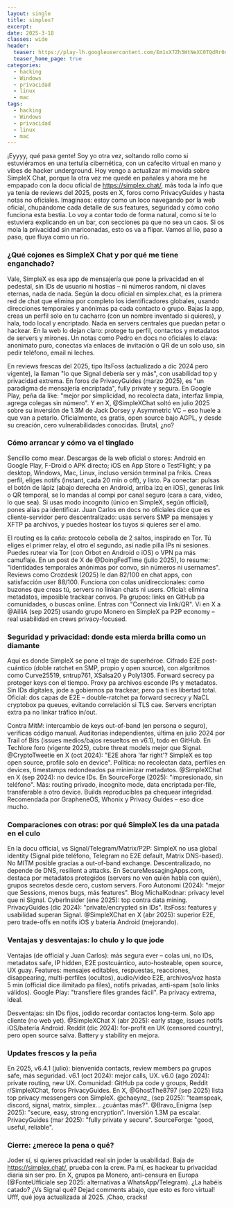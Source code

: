 ```yaml
---
layout: single
title: simplex?
excerpt:
date: 2025-3-18
classes: wide
header:
  teaser: https://play-lh.googleusercontent.com/Em1xX7Zh3WtNeXC0TQdRr0oSE_2gMxainzWzqp_ec-Bair5XVIQ23GTRTDIe35aRog
  teaser_home_page: true
categories:
  - hacking
  - Windows
  - privacidad
  - linux
  - mac
tags:
  - hacking
  - Windows
  - privacidad
  - linux
  - mac
---
```


¡Eyyyy, qué pasa gente! Soy yo otra vez, soltando rollo como si estuviéramos en una tertulia cibernética, con un cafecito virtual en mano y vibes de hacker underground. Hoy vengo a actualizar mi movida sobre SimpleX Chat, porque la otra vez me quedé en pañales y ahora me he empapado con la docu oficial de https://simplex.chat/, más toda la info que ya tenía de reviews del 2025, posts en X, foros como PrivacyGuides y hasta notas no oficiales. Imaginaos: estoy como un loco navegando por la web oficial, chupándome cada detalle de sus features, seguridad y cómo coño funciona esta bestia. Lo voy a contar todo de forma natural, como si te lo estuviera explicando en un bar, con secciones pa que no sea un caos. Si os mola la privacidad sin mariconadas, esto os va a flipar. Vamos al lío, paso a paso, que fluya como un río.

### ¿Qué cojones es SimpleX Chat y por qué me tiene enganchado?
Vale, SimpleX es esa app de mensajería que pone la privacidad en el pedestal, sin IDs de usuario ni hostias – ni números random, ni claves eternas, nada de nada. Según la docu oficial en simplex.chat, es la primera red de chat que elimina por completo los identificadores globales, usando direcciones temporales y anónimas pa cada contacto o grupo. Bajas la app, creas un perfil solo en tu cacharro (con un nombre inventado si quieres), y hala, todo local y encriptado. Nada en servers centrales que puedan petar o hackear. En la web lo dejan claro: protege tu perfil, contactos y metadatos de servers y mirones. Un notas como Pedro en docs no oficiales lo clava: anonimato puro, conectas vía enlaces de invitación o QR de un solo uso, sin pedir teléfono, email ni leches.

En reviews frescas del 2025, tipo ItsFoss (actualizado a dic 2024 pero vigente), la llaman "lo que Signal debería ser y más", con usabilidad top y privacidad extrema. En foros de PrivacyGuides (marzo 2025), es "un paradigma de mensajería encriptada", fully private y segura. En Google Play, peña da like: "mejor por simplicidad, no recolecta data, interfaz limpia, agrega colegas sin número". Y en X, @SimpleXChat soltó en julio 2025 sobre su inversión de 1.3M de Jack Dorsey y Asymmetric VC – eso huele a que van a petarlo. Oficialmente, es gratis, open source bajo AGPL, y desde su creación, cero vulnerabilidades conocidas. Brutal, ¿no?

### Cómo arrancar y cómo va el tinglado
Sencillo como mear. Descargas de la web oficial o stores: Android en Google Play, F-Droid o APK directo; iOS en App Store o TestFlight; y pa desktop, Windows, Mac, Linux, incluso versión terminal pa frikis. Creas perfil, eliges notifs (instant, cada 20 min o off), y listo. Pa conectar: pulsas el botón de lápiz (abajo derecha en Android, arriba izq en iOS), generas link o QR temporal, se lo mandas al compi por canal seguro (cara a cara, video, lo que sea). Si usas modo incognito (único en SimpleX, según official), pones alias pa identificar. Juan Carlos en docs no oficiales dice que es cliente-servidor pero descentralizado: usas servers SMP pa mensajes y XFTP pa archivos, y puedes hostear los tuyos si quieres ser el amo.

El routing es la caña: protocolo cebolla de 2 saltos, inspirado en Tor. Tú eliges el primer relay, el otro el segundo, así nadie pilla IPs ni sesiones. Puedes rutear via Tor (con Orbot en Android o iOS) o VPN pa más camuflaje. En un post de X de @DoingFedTime (julio 2025), lo resume: "identidades temporales anónimas por convo, sin números ni usernames". Reviews como Crozdesk (2025) le dan 82/100 en chat apps, con satisfacción user 88/100. Funciona con colas unidireccionales: como buzones que creas tú, servers no linkan chats ni users. Oficial: elimina metadatos, imposible trackear convos. Pa grupos: links en GitHub pa comunidades, o buscas online. Entras con "Connect via link/QR". Vi en X a @AilliA (sep 2025) usando grupo Monero en SimpleX pa P2P economy – real usabilidad en crews privacy-focused.

### Seguridad y privacidad: donde esta mierda brilla como un diamante
Aquí es donde SimpleX se pone el traje de superhéroe. Cifrado E2E post-cuántico (doble ratchet en SMP, propio y open source), con algoritmos como Curve25519, sntrup761, XSalsa20 y Poly1305. Forward secrecy pa proteger keys con el tiempo. Proxy pa archivos esconde IPs y metadatos. Sin IDs digitales, jode a gobiernos pa trackear, pero pa ti es libertad total. Oficial: dos capas de E2E – double-ratchet pa forward secrecy y NaCL cryptobox pa queues, evitando correlación si TLS cae. Servers encriptan extra pa no linkar tráfico in/out.

Contra MitM: intercambio de keys out-of-band (en persona o seguro), verificas código manual. Auditorías independientes, última en julio 2024 por Trail of Bits (issues medios/bajos resueltos en v6.1), todo en GitHub. En Techlore foro (vigente 2025), cubre threat models mejor que Signal. @CryptoTweetie en X (oct 2024): "E2E ahora 'far right'? SimpleX es top open source, profile solo en device". Política: no recolectan data, perfiles en devices, timestamps redondeados pa minimizar metadatos. @SimpleXChat en X (sep 2024): no device IDs. En SourceForge (2025): "impresionado, sin teléfono". Más: routing privado, incognito mode, data encriptada per-file, transferable a otro device. Builds reproducibles pa chequear integridad. Recomendada por GrapheneOS, Whonix y Privacy Guides – eso dice mucho.

### Comparaciones con otras: por qué SimpleX les da una patada en el culo
En la docu official, vs Signal/Telegram/Matrix/P2P: SimpleX no usa global identity (Signal pide teléfono, Telegram no E2E default, Matrix DNS-based). No MITM posible gracias a out-of-band exchange. Descentralizado, no depende de DNS, resilient a attacks. En SecureMessagingApps.com, destaca por metadatos protegidos (servers no ven quién habla con quién), grupos secretos desde cero, custom servers. Foro Autonomi (2024): "mejor que Sessions, menos bugs, más features". Blog MichalKodnar: privacy level que ni Signal. CyberInsider (ene 2025): top contra data mining. PrivacyGuides (dic 2024): "private/encrypted sin IDs". ItsFoss: features y usabilidad superan Signal. @SimpleXChat en X (abr 2025): superior E2E, pero trade-offs en notifs iOS y batería Android (mejorando).

### Ventajas y desventajas: lo chulo y lo que jode
Ventajas (de official y Juan Carlos): más segura ever – colas uni, no IDs, metadatos safe, IP hidden, E2E postcuántico, auto-hosteable, open source, UX guay. Features: mensajes editables, respuestas, reacciones, disappearing, multi-perfiles (ocultos), audio/video E2E, archivos/voz hasta 5 min (official dice ilimitado pa files), notifs privadas, anti-spam (solo links válidos). Google Play: "transfiere files grandes fácil". Pa privacy extrema, ideal.

Desventajas: sin IDs fijos, jodido recordar contactos long-term. Solo app cliente (no web yet). @SimpleXChat X (abr 2025): early stage, issues notifs iOS/batería Android. Reddit (dic 2024): for-profit en UK (censored country), pero open source salva. Battery y stability en mejora.

### Updates frescos y la peña
En 2025, v6.4.1 (julio): bienvenida contacts, review members pa grupos safe, más seguridad. v6.1 (oct 2024): mejor calls, UX. v6.0 (ago 2024): private routing, new UX. Comunidad: GitHub pa code y groups, Reddit r/SimpleXChat, foros PrivacyGuides. En X, @GhostThe8797 (sep 2025) lista top privacy messengers con SimpleX. @chaeynz_ (sep 2025): "teamspeak, discord, signal, matrix, simplex... ¿cuántas más?". @Bravo_Enigma (sep 2025): "secure, easy, strong encryption". Inversión 1.3M pa escalar. PrivacyGuides (mar 2025): "fully private y secure". SourceForge: "good, useful, reliable".

### Cierre: ¿merece la pena o qué?
Joder sí, si quieres privacidad real sin joder la usabilidad. Baja de https://simplex.chat/, prueba con la crew. Pa mí, es hackear tu privacidad diaria sin ser pro. En X, grupos pa Monero, anti-censura en Europa (@FonteUfficiale sep 2025: alternativas a WhatsApp/Telegram). ¿La habéis catado? ¿Vs Signal qué? Dejad comments abajo, que esto es foro virtual! Ufff, qué joya actualizada al 2025. ¡Chao, cracks!
